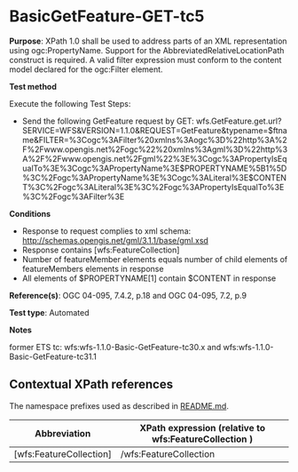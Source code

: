 # BasicGetFeature-GET-tc5

**Purpose**: XPath 1.0 shall be used to address parts of an XML representation using ogc:PropertyName. Support for the AbbreviatedRelativeLocationPath construct is required. A valid filter expression must conform to the content model declared for the ogc:Filter element.

**Test method**

Execute the following Test Steps:

* Send the following GetFeature request by GET: wfs.GetFeature.get.url?SERVICE=WFS&VERSION=1.1.0&REQUEST=GetFeature&typename=$ftname&FILTER=%3Cogc%3AFilter%20xmlns%3Aogc%3D%22http%3A%2F%2Fwww.opengis.net%2Fogc%22%20xmlns%3Agml%3D%22http%3A%2F%2Fwww.opengis.net%2Fgml%22%3E%3Cogc%3APropertyIsEqualTo%3E%3Cogc%3APropertyName%3E$PROPERTYNAME%5B1%5D%3C%2Fogc%3APropertyName%3E%3Cogc%3ALiteral%3E$CONTENT%3C%2Fogc%3ALiteral%3E%3C%2Fogc%3APropertyIsEqualTo%3E%3C%2Fogc%3AFilter%3E

**Conditions**

* Response to request complies to xml schema: http://schemas.opengis.net/gml/3.1.1/base/gml.xsd
* Response contains [wfs:FeatureCollection]
* Number of featureMember elements equals number of child elements of featureMembers elements in response
* All elements of $PROPERTYNAME[1] contain $CONTENT in response


**Reference(s)**: OGC 04-095, 7.4.2, p.18 and OGC 04-095, 7.2, p.9

**Test type**: Automated

**Notes**

former ETS tc: wfs:wfs-1.1.0-Basic-GetFeature-tc30.x and wfs:wfs-1.1.0-Basic-GetFeature-tc31.1


## Contextual XPath references

The namespace prefixes used as described in [README.md](./README.md#namespaces).

Abbreviation                                   |  XPath expression (relative to wfs:FeatureCollection )
-----------------------------------------------| -------------------------------------------------------------------------
 [wfs:FeatureCollection] | /wfs:FeatureCollection

